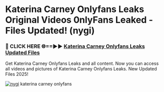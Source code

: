# Katerina Carney Onlyfans Leaks Original Videos 0nlyFans Leaked - Files Updated! (nygi)

<h3>🔴 CLICK HERE 🌐==►► <a href="https://tinyurl.com/ms9xzufz" rel="nofollow">Katerina Carney Onlyfans Leaks Updated Files</a></h3>

Get Katerina Carney Onlyfans Leaks and all content. Now you can access all videos and pictures of Katerina Carney Onlyfans Leaks. New Updated Files 2025!

[![nygi](https://i.imgur.com/PQ7UWWw.gif)](https://tinyurl.com/ms9xzufz)
katerina carney onlyfans